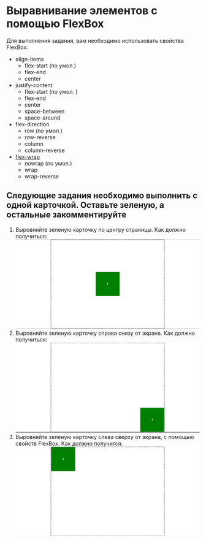 # Выравнивание элементов с помощью FlexBox
Для выполнения задания, вам необходимо использовать свойства FlexBox:
* align-items
	* flex-start (по умол.)
	* flex-end
	* center
* justify-content
	* flex-start (по умол. )
	* flex-end
	* center
	* space-between
	* space-around
* flex-direction
	* row (по умол.)
	* row-reverse
	* column
	* column-reverse
* [flex-wrap](https://webref.ru/css/flex-wrap)
	* nowrap (по умол.)
	* wrap
	* wrap-reverse

## Следующие задания необходимо выполнить с одной карточкой. Оставьте зеленую, а остальные закомментируйте
1. Выровняйте зеленую карточку по центру страницы. Как должно получиться: ![](./files/img/1.jpg)
2. Выровняйте зеленую карточку справа снизу от экрана. Как должно получиться: ![](./files/img/2.jpg)
3. Выровняйте зеленую карточку слева сверху от экрана, с помощью свойств FlexBox. Как должно получится: ![](./files/img/3.jpg)